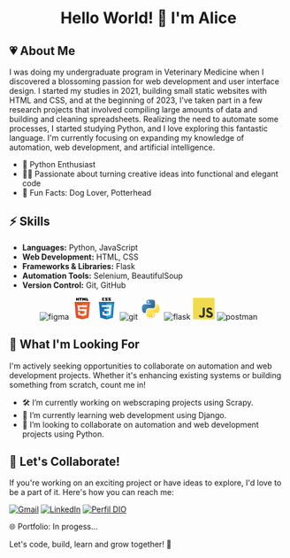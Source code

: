 
<!--
**alicelopess/alicelopess** is a ✨ _special_ ✨ repository because its `README.md` (this file) appears on your GitHub profile.

Here are some ideas to get you started:

- 🔭 I’m currently working on ...
- 🌱 I’m currently learning ...
- 👯 I’m looking to collaborate on ...
- 🤔 I’m looking for help with ...
- 💬 Ask me about ...
- 📫 How to reach me: ...
- 😄 Pronouns: ...
- ⚡ Fun fact: ...
-->

<h1 align="center">Hello World! 👋 I'm Alice</h1>

## 💗 About Me

I was doing my undergraduate program in Veterinary Medicine when I discovered a blossoming passion for web development and user interface design. I started my studies in 2021, building small static websites with HTML and CSS, and at the beginning of 2023, I've taken part in a few research projects that involved compiling large amounts of data and building and cleaning spreadsheets. Realizing the need to automate some processes, I started studying Python, and I love exploring this fantastic language. I'm currently focusing on expanding my knowledge of automation, web development, and artificial intelligence.

- 🐍 Python Enthusiast
- 👨‍💻 Passionate about turning creative ideas into functional and elegant code
- 🔮 Fun Facts: Dog Lover, Potterhead 

## ⚡ Skills

- **Languages:** Python, JavaScript
- **Web Development:** HTML, CSS
- **Frameworks & Libraries:** Flask
- **Automation Tools:** Selenium, BeautifulSoup
- **Version Control:** Git, GitHub

<p align="center"> <img src="https://www.vectorlogo.zone/logos/figma/figma-icon.svg" alt="figma" width="40" height="40"/> <img src="https://raw.githubusercontent.com/devicons/devicon/master/icons/html5/html5-original-wordmark.svg" alt="html5" width="40" height="40"/>  <img src="https://raw.githubusercontent.com/devicons/devicon/master/icons/css3/css3-original-wordmark.svg" alt="css3" width="40" height="40"/> <img src="https://www.vectorlogo.zone/logos/git-scm/git-scm-icon.svg" alt="git" width="40" height="40"/> <img src="https://raw.githubusercontent.com/devicons/devicon/master/icons/python/python-original.svg" alt="python" width="40" height="40"/> <img src="https://www.vectorlogo.zone/logos/pocoo_flask/pocoo_flask-icon.svg" alt="flask" width="40" height="40"/> <img src="https://raw.githubusercontent.com/devicons/devicon/master/icons/javascript/javascript-original.svg" alt="javascript" width="40" height="40"/> <img src="https://www.vectorlogo.zone/logos/getpostman/getpostman-icon.svg" alt="postman" width="40" height="40"/> </p>

## 🔭 What I'm Looking For

I'm actively seeking opportunities to collaborate on automation and web development projects. Whether it's enhancing existing systems or building something from scratch, count me in!

- 🛠️ I’m currently working on webscraping projects using Scrapy.
- 🌱 I’m currently learning web development using Django.
- 🤝 I’m looking to collaborate on automation and web development projects using Python.

<!--
## 📌 GitHub Stats

![Alice's GitHub stats](https://github-readme-stats.vercel.app/api?username=alicelopess&theme=transparent&bg_color=fff&border_color=E94D5F&show_icons=true&icon_color=30A3DC&title_color=E94D5F&text_color=000)  ![Alice's GitHub stats](https://github-readme-streak-stats.herokuapp.com/?user=alicelopess&)  ![Alice's GitHub stats](https://github-readme-stats-git-masterrstaa-rickstaa.vercel.app/api/top-langs/?username=alicelopess&layout=compact&bg_color=FFF&border_color=E94D5F&title_color=E94D5F&text_color=000)
-->

## 💌 Let's Collaborate!

If you're working on an exciting project or have ideas to explore, I'd love to be a part of it. Here's how you can reach me:

[![Gmail](https://img.shields.io/badge/Gmail-D14836?style=for-the-badge&logo=gmail&logoColor=white)](mailto:alicedflopes.02@gmail.com) [![LinkedIn](https://img.shields.io/badge/linkedin-%230077B5.svg?style=for-the-badge&logo=linkedin&logoColor=white)](https://www.linkedin.com/in/alice-dfl/) [![Perfil DIO](https://img.shields.io/badge/-Meu%20Perfil%20na%20DIO-30A3DC?style=for-the-badge)](https://web.dio.me/users/alicedflopes_02/)
  
🌐 Portfolio: In progess...

Let's code, build, learn and grow together! 🚀

